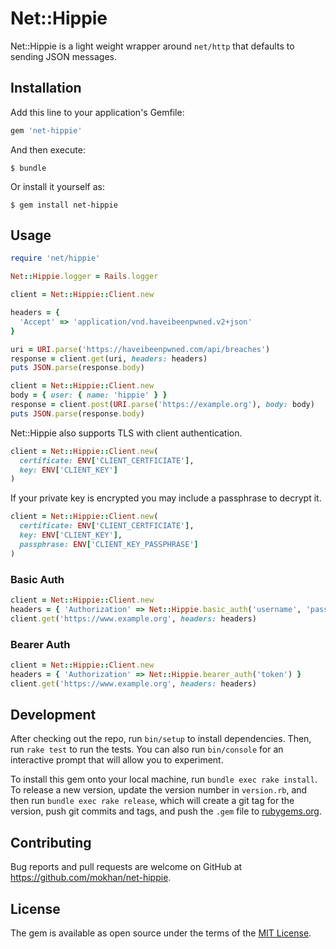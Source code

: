 # Net::Hippie

Net::Hippie is a light weight wrapper around `net/http` that defaults to
sending JSON messages.

## Installation

Add this line to your application's Gemfile:

```ruby
gem 'net-hippie'
```

And then execute:

    $ bundle

Or install it yourself as:

    $ gem install net-hippie

## Usage

```ruby
require 'net/hippie'

Net::Hippie.logger = Rails.logger

client = Net::Hippie::Client.new

headers = {
  'Accept' => 'application/vnd.haveibeenpwned.v2+json'
}

uri = URI.parse('https://haveibeenpwned.com/api/breaches')
response = client.get(uri, headers: headers)
puts JSON.parse(response.body)
```

```ruby
client = Net::Hippie::Client.new
body = { user: { name: 'hippie' } }
response = client.post(URI.parse('https://example.org'), body: body)
puts JSON.parse(response.body)
```

Net::Hippie also supports TLS with client authentication.

```ruby
client = Net::Hippie::Client.new(
  certificate: ENV['CLIENT_CERTFICIATE'],
  key: ENV['CLIENT_KEY']
)
```

If your private key is encrypted you may include a passphrase to decrypt it.

```ruby
client = Net::Hippie::Client.new(
  certificate: ENV['CLIENT_CERTFICIATE'],
  key: ENV['CLIENT_KEY'],
  passphrase: ENV['CLIENT_KEY_PASSPHRASE']
)
```

### Basic Auth

```ruby
client = Net::Hippie::Client.new
headers = { 'Authorization' => Net::Hippie.basic_auth('username', 'password') }
client.get('https://www.example.org', headers: headers)
```

### Bearer Auth

```ruby
client = Net::Hippie::Client.new
headers = { 'Authorization' => Net::Hippie.bearer_auth('token') }
client.get('https://www.example.org', headers: headers)
```

## Development

After checking out the repo, run `bin/setup` to install dependencies. Then, run `rake test` to run the tests. You can also run `bin/console` for an interactive prompt that will allow you to experiment.

To install this gem onto your local machine, run `bundle exec rake install`. To release a new version, update the version number in `version.rb`, and then run `bundle exec rake release`, which will create a git tag for the version, push git commits and tags, and push the `.gem` file to [rubygems.org](https://rubygems.org).

## Contributing

Bug reports and pull requests are welcome on GitHub at https://github.com/mokhan/net-hippie.

## License

The gem is available as open source under the terms of the [MIT License](https://opensource.org/licenses/MIT).
